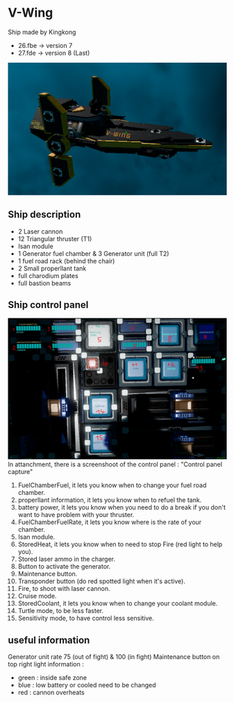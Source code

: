 # V-Wing

Ship made by Kingkong

- 26.fbe -> version 7
- 27.fde -> version 8 (Last)

![V-Wing](https://github.com/Chthonolasius/Starbase/blob/main/Fighter_Ship/V-Wing/V-Wing%20picture.png)

## Ship description
- 2 Laser cannon
- 12 Triangular thruster (T1)
- Isan module
- 1 Generator fuel chamber & 3 Generator unit (full T2)
- 1 fuel road rack (behind the chair)
- 2 Small properllant tank
- full charodium plates
- full bastion beams


## Ship control panel

![control panel](https://github.com/Chthonolasius/Starbase/blob/main/Fighter_Ship/V-Wing/Control%20panel%20capture.PNG)
In attanchment, there is a screenshoot of the control panel : "Control panel capture"

1. FuelChamberFuel, it lets you know when to change your fuel road chamber.
2. properllant information, it lets you know when to refuel the tank.
3. battery power, it lets you know when you need to do a break if you don't want to have problem with your thruster.
4. FuelChamberFuelRate, it lets you know where is the rate of your chamber.
5. Isan module.
6. StoredHeat, it lets you know when to need to stop Fire (red light to help you).
7. Stored laser ammo in the charger.
8. Button to activate the generator.
9. Maintenance button.
10. Transponder button (do red spotted light when it's active).
11. Fire, to shoot with laser cannon.
12. Cruise mode.
13. StoredCoolant, it lets you know when to change your coolant module.
14. Turtle mode, to be less faster.
15. Sensitivity mode, to have control less sensitive.


## useful information
Generator unit rate 75 (out of fight) & 100 (in fight)
Maintenance button on top right
light information :
- green : inside safe zone
- blue : low battery or cooled need to be changed
- red : cannon overheats

